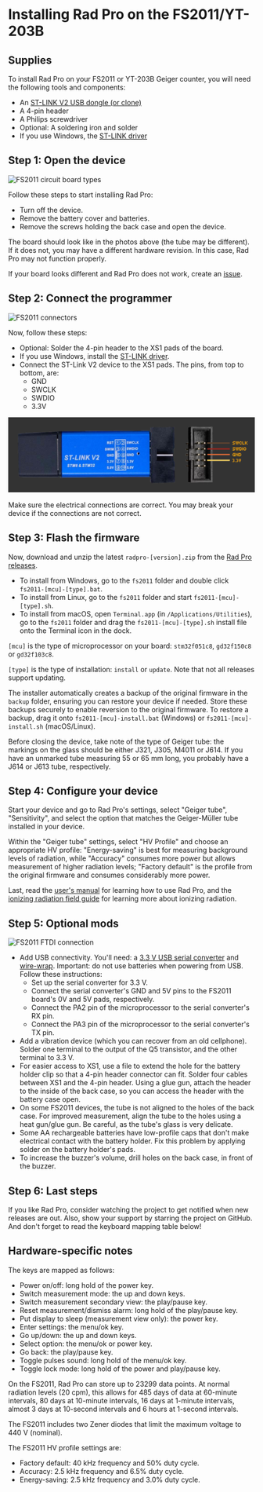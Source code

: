 # Installing Rad Pro on the FS2011/YT-203B

## Supplies

To install Rad Pro on your FS2011 or YT-203B Geiger counter, you will need the following tools and components:

* An [ST-LINK V2 USB dongle (or clone)](https://www.amazon.com/s?k=st-link+v2)
* A 4-pin header
* A Philips screwdriver
* Optional: A soldering iron and solder
* If you use Windows, the [ST-LINK driver](https://www.st.com/en/development-tools/stsw-link009.html)

## Step 1: Open the device

![FS2011 circuit board types](img/fs2011-board-type.jpg)

Follow these steps to start installing Rad Pro:

* Turn off the device.
* Remove the battery cover and batteries.
* Remove the screws holding the back case and open the device.

The board should look like in the photos above (the tube may be different). If it does not, you may have a different hardware revision. In this case, Rad Pro may not function properly.

If your board looks different and Rad Pro does not work, create an [issue](https://github.com/Gissio/radpro/issues).

## Step 2: Connect the programmer

![FS2011 connectors](img/fs2011-swd.jpg)

Now, follow these steps:

* Optional: Solder the 4-pin header to the XS1 pads of the board.
* If you use Windows, install the [ST-LINK driver](https://www.st.com/en/development-tools/stsw-link009.html).
* Connect the ST-Link V2 device to the XS1 pads. The pins, from top to bottom, are:
  * GND
  * SWCLK
  * SWDIO
  * 3.3V

![ST-LINK V2 programmer](../../img/ST-LINK-V2.png)

Make sure the electrical connections are correct. You may break your device if the connections are not correct.

## Step 3: Flash the firmware

Now, download and unzip the latest `radpro-[version].zip` from the [Rad Pro releases](https://github.com/Gissio/radpro/releases).

* To install from Windows, go to the `fs2011` folder and double click `fs2011-[mcu]-[type].bat`.
* To install from Linux, go to the `fs2011` folder and start `fs2011-[mcu]-[type].sh`.
* To install from macOS, open `Terminal.app` (in `/Applications/Utilities`), go to the `fs2011` folder and drag the `fs2011-[mcu]-[type].sh` install file onto the Terminal icon in the dock.

`[mcu]` is the type of microprocessor on your board: `stm32f051c8`, `gd32f150c8` or `gd32f103c8`.

`[type]` is the type of installation: `install` or `update`. Note that not all releases support updating.

<!-- The installer will display a list of available languages as two-letter language codes. Select and enter the language code to proceed with the installation. -->

The installer automatically creates a backup of the original firmware in the `backup` folder, ensuring you can restore your device if needed. Store these backups securely to enable reversion to the original firmware. To restore a backup, drag it onto `fs2011-[mcu]-install.bat` (Windows) or `fs2011-[mcu]-install.sh` (macOS/Linux).

Before closing the device, take note of the type of Geiger tube: the markings on the glass should be either J321, J305, M4011 or J614. If you have an unmarked tube measuring 55 or 65 mm long, you probably have a J614 or J613 tube, respectively.

## Step 4: Configure your device

Start your device and go to Rad Pro's settings, select "Geiger tube", "Sensitivity", and select the option that matches the Geiger-Müller tube installed in your device.

Within the "Geiger tube" settings, select "HV Profile" and choose an appropriate HV profile: "Energy-saving" is best for measuring background levels of radiation, while "Accuracy" consumes more power but allows measurement of higher radiation levels; "Factory default" is the profile from the original firmware and consumes considerably more power.

Last, read the [user's manual](../../manual.md) for learning how to use Rad Pro, and the [ionizing radiation field guide](../../field-guide/field-guide.md) for learning more about ionizing radiation.

## Step 5: Optional mods

![FS2011 FTDI connection](img/fs2011-ftdi.jpg)

* Add USB connectivity. You'll need: a [3.3 V USB serial converter](https://www.amazon.com/s?k=ftdi+board) and [wire-wrap](https://www.amazon.com/s?k=wirewrap+30). Important: do not use batteries when powering from USB. Follow these instructions:
  * Set up the serial converter for 3.3 V.
  * Connect the serial converter's GND and 5V pins to the FS2011 board's 0V and 5V pads, respectively.
  * Connect the PA2 pin of the microprocessor to the serial converter's RX pin.
  * Connect the PA3 pin of the microprocessor to the serial converter's TX pin.
* Add a vibration device (which you can recover from an old cellphone). Solder one terminal to the output of the Q5 transistor, and the other terminal to 3.3 V.
* For easier access to XS1, use a file to extend the hole for the battery holder clip so that a 4-pin header connector can fit. Solder four cables between XS1 and the 4-pin header. Using a glue gun, attach the header to the inside of the back case, so you can access the header with the battery case open.
* On some FS2011 devices, the tube is not aligned to the holes of the back case. For improved measurement, align the tube to the holes using a heat gun/glue gun. Be careful, as the tube's glass is very delicate.
* Some AA rechargeable batteries have low-profile caps that don't make electrical contact with the battery holder. Fix this problem by applying solder on the battery holder's pads.
* To increase the buzzer's volume, drill holes on the back case, in front of the buzzer.

## Step 6: Last steps

If you like Rad Pro, consider watching the project to get notified when new releases are out. Also, show your support by starring the project on GitHub. And don't forget to read the keyboard mapping table below!

## Hardware-specific notes

The keys are mapped as follows:

  * Power on/off: long hold of the power key.
  * Switch measurement mode: the up and down keys.
  * Switch measurement secondary view: the play/pause key.
  * Reset measurement/dismiss alarm: long hold of the play/pause key.
  * Put display to sleep (measurement view only): the power key.
  * Enter settings: the menu/ok key.
  * Go up/down: the up and down keys.
  * Select option: the menu/ok or power key.
  * Go back: the play/pause key.
  * Toggle pulses sound: long hold of the menu/ok key.
  * Toggle lock mode: long hold of the power and play/pause key.

<!-- Calculated as follows:

* With 1-byte differential values: [23 pages * (1 timestamp entry/page [10 bytes] + 1012 differential entries/page [1 byte each])] = 23299 entries
* With 2-byte differential values: [23 pages * (1 timestamp entry/page [10 bytes] + 506 differential entries/page [2 byte each])] = 11661 entries

* 60-minute and 10-minute intervals require 2-byte differential values.
* 1-minute intervals and less require 1-byte differential values.

 -->

On the FS2011, Rad Pro can store up to 23299 data points. At normal radiation levels (20 cpm), this allows for 485 days of data at 60-minute intervals, 80 days at 10-minute intervals, 16 days at 1-minute intervals, almost 3 days at 10-second intervals and 6 hours at 1-second intervals.

The FS2011 includes two Zener diodes that limit the maximum voltage to 440 V (nominal).

The FS2011 HV profile settings are:

* Factory default: 40 kHz frequency and 50% duty cycle.
* Accuracy: 2.5 kHz frequency and 6.5% duty cycle.
* Energy-saving: 2.5 kHz frequency and 3.0% duty cycle.
